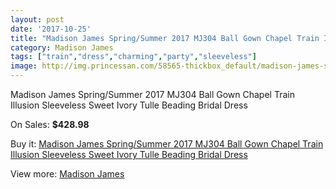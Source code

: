 ```yaml
---
layout: post
date: '2017-10-25'
title: "Madison James Spring/Summer 2017 MJ304 Ball Gown Chapel Train Illusion Sleeveless Sweet Ivory Tulle Beading Bridal Dress"
category: Madison James
tags: ["train","dress","charming","party","sleeveless"]
image: http://img.princessan.com/58565-thickbox_default/madison-james-spring-summer-2017-mj304-ball-gown-chapel-train-illusion-sleeveless-sweet-ivory-tulle-beading-bridal-dress.jpg
---
```

Madison James Spring/Summer 2017 MJ304 Ball Gown Chapel Train Illusion Sleeveless Sweet Ivory Tulle Beading Bridal Dress

On Sales: **$428.98**
<a href="https://www.princessan.com/en/madison-james/25948-madison-james-spring-summer-2017-mj304-ball-gown-chapel-train-illusion-sleeveless-sweet-ivory-tulle-beading-bridal-dress.html"><amp-img layout="responsive" width="600" height="600" src="//img.princessan.com/58565-thickbox_default/madison-james-spring-summer-2017-mj304-ball-gown-chapel-train-illusion-sleeveless-sweet-ivory-tulle-beading-bridal-dress.jpg" alt="Madison James Spring/Summer 2017 MJ304 Ball Gown Chapel Train Illusion Sleeveless Sweet Ivory Tulle Beading Bridal Dress 0" /></a>
<a href="https://www.princessan.com/en/madison-james/25948-madison-james-spring-summer-2017-mj304-ball-gown-chapel-train-illusion-sleeveless-sweet-ivory-tulle-beading-bridal-dress.html"><amp-img layout="responsive" width="600" height="600" src="//img.princessan.com/58571-thickbox_default/madison-james-spring-summer-2017-mj304-ball-gown-chapel-train-illusion-sleeveless-sweet-ivory-tulle-beading-bridal-dress.jpg" alt="Madison James Spring/Summer 2017 MJ304 Ball Gown Chapel Train Illusion Sleeveless Sweet Ivory Tulle Beading Bridal Dress 1" /></a>
<a href="https://www.princessan.com/en/madison-james/25948-madison-james-spring-summer-2017-mj304-ball-gown-chapel-train-illusion-sleeveless-sweet-ivory-tulle-beading-bridal-dress.html"><amp-img layout="responsive" width="600" height="600" src="//img.princessan.com/58570-thickbox_default/madison-james-spring-summer-2017-mj304-ball-gown-chapel-train-illusion-sleeveless-sweet-ivory-tulle-beading-bridal-dress.jpg" alt="Madison James Spring/Summer 2017 MJ304 Ball Gown Chapel Train Illusion Sleeveless Sweet Ivory Tulle Beading Bridal Dress 2" /></a>
<a href="https://www.princessan.com/en/madison-james/25948-madison-james-spring-summer-2017-mj304-ball-gown-chapel-train-illusion-sleeveless-sweet-ivory-tulle-beading-bridal-dress.html"><amp-img layout="responsive" width="600" height="600" src="//img.princessan.com/58569-thickbox_default/madison-james-spring-summer-2017-mj304-ball-gown-chapel-train-illusion-sleeveless-sweet-ivory-tulle-beading-bridal-dress.jpg" alt="Madison James Spring/Summer 2017 MJ304 Ball Gown Chapel Train Illusion Sleeveless Sweet Ivory Tulle Beading Bridal Dress 3" /></a>
<a href="https://www.princessan.com/en/madison-james/25948-madison-james-spring-summer-2017-mj304-ball-gown-chapel-train-illusion-sleeveless-sweet-ivory-tulle-beading-bridal-dress.html"><amp-img layout="responsive" width="600" height="600" src="//img.princessan.com/58568-thickbox_default/madison-james-spring-summer-2017-mj304-ball-gown-chapel-train-illusion-sleeveless-sweet-ivory-tulle-beading-bridal-dress.jpg" alt="Madison James Spring/Summer 2017 MJ304 Ball Gown Chapel Train Illusion Sleeveless Sweet Ivory Tulle Beading Bridal Dress 4" /></a>
<a href="https://www.princessan.com/en/madison-james/25948-madison-james-spring-summer-2017-mj304-ball-gown-chapel-train-illusion-sleeveless-sweet-ivory-tulle-beading-bridal-dress.html"><amp-img layout="responsive" width="600" height="600" src="//img.princessan.com/58567-thickbox_default/madison-james-spring-summer-2017-mj304-ball-gown-chapel-train-illusion-sleeveless-sweet-ivory-tulle-beading-bridal-dress.jpg" alt="Madison James Spring/Summer 2017 MJ304 Ball Gown Chapel Train Illusion Sleeveless Sweet Ivory Tulle Beading Bridal Dress 5" /></a>
<a href="https://www.princessan.com/en/madison-james/25948-madison-james-spring-summer-2017-mj304-ball-gown-chapel-train-illusion-sleeveless-sweet-ivory-tulle-beading-bridal-dress.html"><amp-img layout="responsive" width="600" height="600" src="//img.princessan.com/58566-thickbox_default/madison-james-spring-summer-2017-mj304-ball-gown-chapel-train-illusion-sleeveless-sweet-ivory-tulle-beading-bridal-dress.jpg" alt="Madison James Spring/Summer 2017 MJ304 Ball Gown Chapel Train Illusion Sleeveless Sweet Ivory Tulle Beading Bridal Dress 6" /></a>

Buy it: [Madison James Spring/Summer 2017 MJ304 Ball Gown Chapel Train Illusion Sleeveless Sweet Ivory Tulle Beading Bridal Dress](https://www.princessan.com/en/madison-james/25948-madison-james-spring-summer-2017-mj304-ball-gown-chapel-train-illusion-sleeveless-sweet-ivory-tulle-beading-bridal-dress.html "Madison James Spring/Summer 2017 MJ304 Ball Gown Chapel Train Illusion Sleeveless Sweet Ivory Tulle Beading Bridal Dress")

View more: [Madison James](https://www.princessan.com/en/241-madison-james "Madison James")